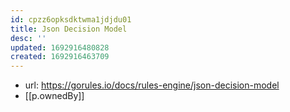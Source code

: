 ```yaml
---
id: cpzz6opksdktwma1jdjdu01
title: Json Decision Model
desc: ''
updated: 1692916480828
created: 1692916463709
---
```


- url: https://gorules.io/docs/rules-engine/json-decision-model
- [[p.ownedBy]]